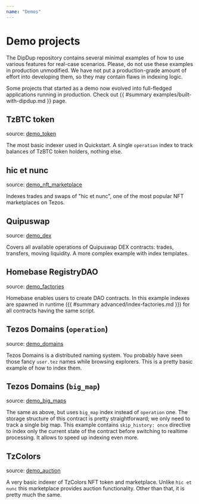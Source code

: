```yaml
---
name: "Demos"
---
```


# Demo projects

<!-- TODO: More demo descriptions -->

The DipDup repository contains several minimal examples of how to use various features for real-case scenarios. Please, do not use these examples in production unmodified. We have not put a production-grade amount of effort into developing them, so they may contain flaws in indexing logic.

Some projects that started as a demo now evolved into full-fledged applications running in production. Check out {{ #summary examples/built-with-dipdup.md }} page.

## TzBTC token

source: [demo_token](https://github.com/dipdup-io/dipdup/tree/next/src/demo_token)

The most basic indexer used in Quickstart. A single `operation` index to track balances of TzBTC token holders, nothing else.

## hic et nunc

source: [demo_nft_marketplace](https://github.com/dipdup-io/dipdup/tree/next/src/demo_nft_marketplace)

Indexes trades and swaps of "hic et nunc", one of the most popular NFT marketplaces on Tezos.

## Quipuswap

source: [demo_dex](https://github.com/dipdup-io/dipdup/tree/next/src/demo_dex)

Covers all available operations of Quipuswap DEX contracts: trades, transfers, moving liquidity. A more complex example with index templates.

## Homebase RegistryDAO

source: [demo_factories](https://github.com/dipdup-io/dipdup/tree/next/src/demo_factories)

Homebase enables users to create DAO contracts. In this example indexes are spawned in runtime ({{ #summary advanced/index-factories.md }}) for all contracts having the same script.

## Tezos Domains (`operation`)

source: [demo_domains](https://github.com/dipdup-io/dipdup/tree/next/src/demo_domains)

Tezos Domains is a distributed naming system. You probably have seen those fancy `user.tez` names while browsing explorers. This is a pretty basic example of how to index them.

## Tezos Domains (`big_map`)

source: [demo_big_maps](https://github.com/dipdup-io/dipdup/tree/next/src/demo_big_maps)

The same as above, but uses `big_map` index instead of `operation` one. The storage structure of this contract is pretty straightforward; we only need to track a single big map. This example contains `skip_history: once` directive to index only the current state of the contract before switching to realtime processing. It allows to speed up indexing even more.

## TzColors

source: [demo_auction](https://github.com/dipdup-io/dipdup/tree/next/src/demo_auction)

A very basic indexer of TzColors NFT token and marketplace. Unlike `hic et nunc` this marketplace provides auction functionality. Other than that, it is pretty much the same.
